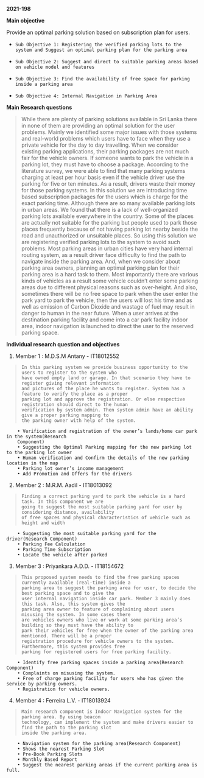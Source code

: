**2021-198**

**Main objective**

Provide an optimal parking solution based on subscription plan for users.

*     Sub Objective 1: Registering the verified parking lots to the system and Suggest an optimal parking plan for the parking area
*     Sub Objective 2: Suggest and direct to suitable parking areas based on vehicle model and features
*     Sub Objective 3: Find the availability of free space for parking inside a parking area
*     Sub Objective 4: Internal Navigation in Parking Area



**Main Research questions**

>   While there are plenty of parking solutions available in Sri Lanka there in none of them are providing
>     an optimal solution for the user problems. Mainly we identified some major issues with those systems
>     and real-world problems which users have to face when they use a private vehicle for the day to day
>     travelling.
>     When we consider existing parking applications, their parking packages are not much fair for the
>     vehicle owners. If someone wants to park the vehicle in a parking lot, they must have to choose a
>     package. According to the literature survey, we were able to find that many parking systems charging
>     at least per hour basis even if the vehicle driver use the parking for five or ten minutes. As a result,
>     drivers waste their money for those parking systems. In this solution we are introducing time based
>     subscription packages for the users which is charge for the exact parking time.
>     Although there are so many available parking lots in urban areas. We found that there is a lack of
>     well-organized parking lots available everywhere in the country. Some of the places are actually not
>     suitable for the parking but people used to park those places frequently because of not having parking
>     lot nearby beside the road and unauthorized or unsuitable places. So using this solution we are
>     registering verified parking lots to the system to avoid such problems.
>     Most parking areas in urban cities have very hard internal routing system, as a result driver face
>     difficulty to find the path to navigate inside the parking area. And, when we consider about parking
>     area owners, planning an optimal parking plan for their parking area is a hard task to them. Most
>     importantly there are various kinds of vehicles as a result some vehicle couldn’t enter some parking
>     areas due to different physical reasons such as over-height. And also, sometimes there will be no
>     free space to park when the user enter the park yard to park the vehicle, then the users will lost his
>     time and as well as emission of Carbon Dioxide and wastage of fuel may result in danger to human
>     in the near future. When a user arrives at the destination parking facility and come into a car
>     park facility indoor area, indoor navigation is launched to direct the user to the reserved parking
>     space.



**Individual research question and objectives**


1. Member 1 : M.D.S.M Antany - IT18012552

>     In this parking system we provide business opportunity to the users to register to the system who
>     have owned empty land or garage. In that scenario they have to register giving relevant information
>     and pictures of the place he wants to register. System has a feature to verify the place as a proper
>     parking lot and approve the registration. Or else respective registration should direct to the human
>     verification by system admin. Then system admin have an ability give a proper parking mapping to
>     the parking owner with help of the system.


        • Verification and registration of the owner’s lands/home car park in the system(Research
        Component)
        • Suggesting the Optimal Parking mapping for the new parking lot to the parking lot owner
        • Human verification and Confirm the details of the new parking location in the map
        • Parking lot owner’s income management
        • Add Promotion and Offers for the drivers



2.  Member 2 : M.R.M. Aadil - IT18013092

>     Finding a correct parking yard to park the vehicle is a hard task. In this component we are
>     going to suggest the most suitable parking yard for user by considering distance, availability
>     of free spaces and physical characteristics of vehicle such as height and width

    
        • Suggesting the most suitable parking yard for the driver(Research Component)
        • Parking Fee Calculation
        • Parking Time Subscription
        • Locate the vehicle after parked


3. Member 3 : Priyankara A.D.D. - IT18154672

>     This proposed system needs to find the free parking spaces currently available (real-time) inside a
>     parking area to suggest the parking area for user, to decide the best parking space and to give the
>     user internal navigation inside car park. Member 3 mainly does this task. Also, this system gives the
>     parking area owner to feature of complaining about users misusing the system. In some cases there
>     are vehicles owners who live or work at some parking area’s building so they must have the ability to
>     park their vehicles for free when the owner of the parking area mentioned. There will be a proper
>     registration procedure for vehicle owners to the system. Furthermore, this system provides free
>     parking for registered users for free parking facility.

    
        • Identify free parking spaces inside a parking area(Research Component)
        • Complaints on misusing the system.
        • Free of charge parking facility for users who has given the service by parking owners.
        • Registration for vehicle owners.


4. Member 4 : Ferreira L.V. - IT18013924

>     Main research component is Indoor Navigation system for the parking area. By using beacon
>     technology, can implement the system and make drivers easier to find the path to the parking slot
>     inside the parking area.

        • Navigation system for the parking area(Research Component)
        • Shows the nearest Parking Slot
        • Pre-Book Parking Slots
        • Monthly Based Report
        • Suggest the nearest parking areas if the current parking area is full.